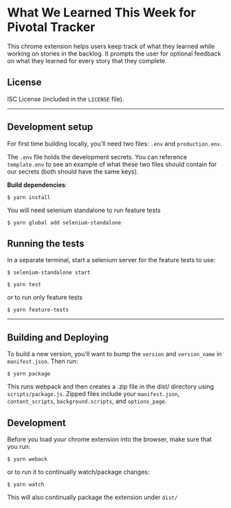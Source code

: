 # What We Learned This Week for Pivotal Tracker

This chrome extension helps users keep track of what they learned while working on stories in the backlog. It prompts the user for
optional feedback on what they learned for every story that they complete.

## License

ISC License (included in the `LICENSE` file).

---

## Development setup

For first time building locally, you'll need two files: `.env` and `production.env`. 

The `.env` file holds the development secrets. You can reference `template.env` to see an example of what these two files should contain for our secrets (both should have the same keys).

**Build dependencies**:
```
$ yarn install
```

You will need selenium standalone to run feature tests

```
$ yarn global add selenium-standalone
```


## Running the tests

In a separate terminal, start a selenium server for the feature tests to use:

```
$ selenium-standalone start
```

```
$ yarn test
```

or to run only feature tests
 
```
$ yarn feature-tests
```

---

## Building and Deploying

To build a new version, you'll want to bump the `version` and `version_name` in `manifest.json`.
Then run:

```
$ yarn package
```

This runs webpack and then creates a .zip file in the dist/ directory using `scripts/package.js`. Zipped files include 
your `manifest.json`, `content_scripts`, `background.scripts`, and `options_page`.

## Development

Before you load your chrome extension into the browser, make sure that you run:

```$xslt
$ yarn weback
```

or to run it to continually watch/package changes:

```
$ yarn watch
```

This will also continually package the extension under `dist/`
